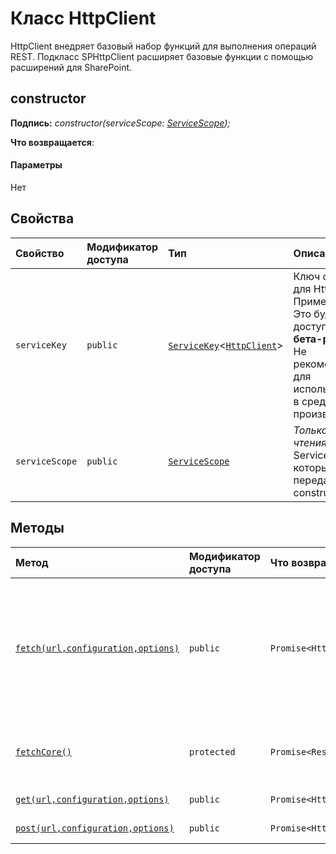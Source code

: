# <a name="httpclient-class"></a>Класс HttpClient







HttpClient внедряет базовый набор функций для выполнения операций REST. Подкласс SPHttpClient расширяет базовые функции с помощью расширений для SharePoint.


## <a name="constructor"></a>constructor


**Подпись:** _constructor(serviceScope: [ServiceScope](../sp-core-library/servicescope.md));_

**Что возвращается**: 



#### <a name="parameters"></a>Параметры
Нет


## <a name="properties"></a>Свойства

| Свойство     | Модификатор доступа | Тип | Описание|
|:-------------|:----|:-------|:-----------|
|`serviceKey`     | `public` | [`ServiceKey`](../sp-core-library/servicekey.md)<[`HttpClient`](../sp-http/httpclient.md)> | Ключ службы для HttpClient. Примечание. Это будет доступно в **бета-режиме**. Не рекомендуем для использования в среде производства. |
|`serviceScope`     | `public` | [`ServiceScope`](../sp-core-library/servicescope.md) | _Только для чтения._ ServiceScope, который передается в constructor. |




## <a name="methods"></a>Методы

| Метод       | Модификатор доступа | Что возвращается  | Описание|
|:-------------|:----|:-------|:-----------|
|[`fetch(url,configuration,options)`](fetch-httpclient.md)     | `public` | `Promise<HttpClientResponse>` | Выполняет вызов службы REST. Несмотря на то что подкласс SPHttpClient добавляет некоторые улучшения, параметры и семантика для HttpClient.fetch() фактически такие же, как и в стандарте по API WHATWG (приведен здесь: https://fetch.spec.whatwg.org). |
|[`fetchCore()`](fetchcore-httpclient.md)     | `protected` | `Promise<Response>` | Все сетевые запросы маршрутизируются с помощью этого метода, вызывающего IFetchProvider.fetch(). |
|[`get(url,configuration,options)`](get-httpclient.md)     | `public` | `Promise<HttpClientResponse>` | Вызывает fetch(), но задает метод GET. |
|[`post(url,configuration,options)`](post-httpclient.md)     | `public` | `Promise<HttpClientResponse>` | Вызывает fetch(), но задает метод POST. |






